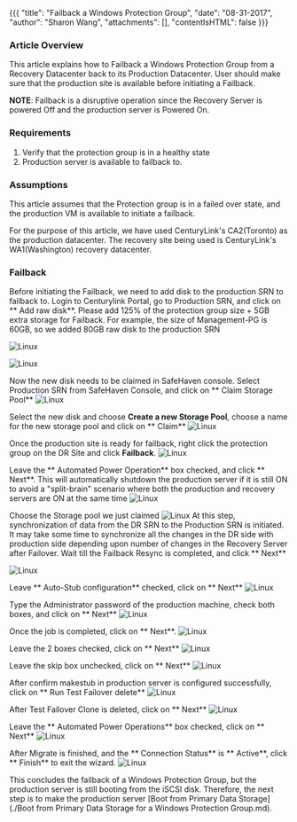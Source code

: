 {{{
  "title": "Failback a Windows Protection Group",
  "date": "08-31-2017",
  "author": "Sharon Wang",
  "attachments": [],
  "contentIsHTML": false
}}}

### Article Overview

This article explains how to Failback a Windows Protection Group from a Recovery Datacenter back to its Production Datacenter. User should make sure that the production site is available before initiating a Failback.

**NOTE**: Failback is a disruptive operation since the Recovery Server is powered Off and the production server is Powered On.

### Requirements

1. Verify that the protection group is in a healthy state
2. Production server is available to failback to.

### Assumptions

This article assumes that the Protection group is in a failed over state, and the production VM is available to initiate a failback.

For the purpose of this article, we have used CenturyLink's CA2(Toronto) as the production datacenter. The recovery site being used is CenturyLink's WA1(Washington) recovery datacenter.

### Failback

Before initiating the Failback, we need to add disk to the production SRN to failback to. Login to Centurylink Portal, go to Production SRN, and click on ** Add raw disk**. Please add 125% of the protection group size + 5GB extra storage for Failback. For example, the size of Management-PG is 60GB, so we added 80GB raw disk to the production SRN

![Linux](../../images/SH4.0/WindowsFB/WFB3.png)

![Linux](../../images/SH4.0/WindowsFB/WFB4.png)

Now the new disk needs to be claimed in SafeHaven console. Select Production SRN from SafeHaven Console, and click on ** Claim Storage Pool**
![Linux](../../images/SH4.0/WindowsFB/WFB5.png)

Select the new disk and choose **Create a new Storage Pool**, choose a name for the new storage pool and click on ** Claim**
![Linux](../../images/SH4.0/WindowsFB/WFB6.png)

Once the production site is ready for failback, right click the protection group on the DR Site and click **Failback**.
![Linux](../../images/SH4.0/WindowsFB/WFB1.png)

Leave the ** Automated Power Operation** box checked, and click ** Next**.
This will automatically shutdown the production server if it is still ON to avoid a "split-brain" scenario where both the production and recovery servers are ON at the same time
![Linux](../../images/SH4.0/WindowsFB/WFB2.png)

Choose the Storage pool we just claimed
![Linux](../../images/SH4.0/WindowsFB/WFB7.png)
At this step, synchronization of data from the DR SRN to the Production SRN is initiated. It may take some time to synchronize all the changes in the DR side with production side depending upon number of changes in the Recovery Server after Failover.
Wait till the Failback Resync is completed, and click ** Next**

![Linux](../../images/SH4.0/WindowsFB/WFB8.png)

Leave ** Auto-Stub configuration** checked, click on ** Next**
![Linux](../../images/SH4.0/WindowsFB/WFB9.png)

Type the Administrator password of the production machine, check both boxes, and click on ** Next**
![Linux](../../images/SH4.0/WindowsFB/WFB10.png)

Once the job is completed, click on ** Next**.
![Linux](../../images/SH4.0/WindowsFB/WFB11.png)

Leave the 2 boxes checked, click on ** Next**
![Linux](../../images/SH4.0/WindowsFB/WFB12.png)

Leave the skip box unchecked, click on ** Next**
![Linux](../../images/SH4.0/WindowsFB/WFB13.png)

After confirm makestub in production server is configured successfully, click on ** Run Test Failover delete**
![Linux](../../images/SH4.0/WindowsFB/WFB14.png)

After Test Failover Clone is deleted, click on ** Next**
![Linux](../../images/SH4.0/WindowsFB/WFB15.png)

Leave the ** Automated Power Operations** box checked, click on ** Next**
![Linux](../../images/SH4.0/WindowsFB/WFB16.png)

After Migrate is finished, and the ** Connection Status** is ** Active**, click ** Finish** to exit the wizard.
![Linux](../../images/SH4.0/WindowsFB/WFB17.png)

This concludes the failback of a Windows Protection Group, but the production server is still booting from the iSCSI disk. Therefore, the next step is to make the production server [Boot from Primary Data Storage](./Boot from Primary Data Storage for a Windows Protection Group.md).


